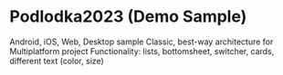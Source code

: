 # Podlodka2023 (Demo Sample)
Android, iOS, Web, Desktop sample
Classic, best-way architecture for Multiplatform project
Functionality: lists, bottomsheet, switcher, cards, different text (color, size)